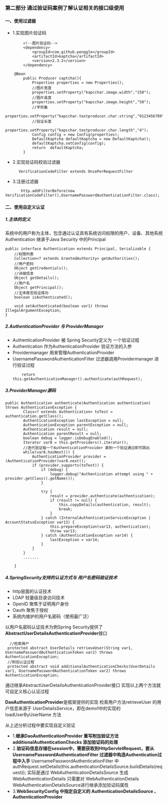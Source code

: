 ### 第二部分  通过验证码案例了解认证相关的接口级使用
#### 一、使用过滤器
- 1.实现图片验证码 
```
        <!--图片验证码-->
        <dependency>
            <groupId>com.github.penggle</groupId>
            <artifactId>kaptcha</artifactId>
            <version>2.3.2</version>
        </dependency>
```
```
    @Bean
        public Producer captcha(){
            Properties properties = new Properties();
            //图片宽度
            properties.setProperty("kapcchar.image.width","150");
            //图片高度
            properties.setProperty("kapcchar.image.height","50");
            //字符集
            properties.setProperty("kapcchar.textproducer.char.string","0123456789");
            //验证长度
            properties.setProperty("kapcchar.textproducer.char.length","4");
            Config config = new Config(properties);
            DefaultKaptcha defaultKaptcha = new DefaultKaptcha();
            defaultKaptcha.setConfig(config);
            return  defaultKaptcha;
        }
```
- 2.实现验证码校验过滤器
```
      VerificationCodeFilter extends OncePerRequestFilter 
```
- 3.注册过滤器
```
       http.addFilterBefore(new VerificationCodeFilter(),UsernamePasswordAuthenticationFilter.class);
```

#### 二、使用自定义认证
##### 1.主体的定义
系统中的用户称为主体，包含通过认证具有系统访问权限的用户、设备、其他系统
Authentication 继承于Java Security 中的Principal
```
public interface Authentication extends Principal, Serializable {
    //权限列表
    Collection<? extends GrantedAuthority> getAuthorities();
    //用户密码
    Object getCredentials();
    //详细信息
    Object getDetails();
    //用户名
    Object getPrincipal();
    //主体是否验证成功
    boolean isAuthenticated();

    void setAuthenticated(boolean var1) throws IllegalArgumentException;
}
```

##### 2.AuthenticationProvider 与 ProviderManager
- AuthenticationProvider 被 Spring Security定义为 一个验证过程
- Authentication 作为AuthenticationProvider 验证方法的入参
- Providermanager 用来管理AuthenticationProvider 
- UsernamePasswordAuthenticationFilter 过滤器调用Providermanager 进行验证过程
    ```
        return this.getAuthenticationManager().authenticate(authRequest);
    ```

 
##### 3.ProviderManager源码
```
public Authentication authenticate(Authentication authentication) throws AuthenticationException {
        Class<? extends Authentication> toTest = authentication.getClass();
        AuthenticationException lastException = null;
        AuthenticationException parentException = null;
        Authentication result = null;
        Authentication parentResult = null;
        boolean debug = logger.isDebugEnabled();
        Iterator var8 = this.getProviders().iterator();
        //迭代验证每一个AuthenticationProvider 直到一个验证通过即可跳出
        while(var8.hasNext()) {
            AuthenticationProvider provider = (AuthenticationProvider)var8.next();
            if (provider.supports(toTest)) {
                if (debug) {
                    logger.debug("Authentication attempt using " + provider.getClass().getName());
                }

                try {
                    result = provider.authenticate(authentication);
                    if (result != null) {
                        this.copyDetails(authentication, result);
                        break;
                    }
                } catch (InternalAuthenticationServiceException | AccountStatusException var13) {
                    this.prepareException(var13, authentication);
                    throw var13;
                } catch (AuthenticationException var14) {
                    lastException = var14;
                }
            }
        }
        .......

    }
```
##### 4.SpringSecurity支持的认证方式与 用户名密码验证技术
- http层面的认证技术
- LDAP 轻量级目录访问技术
- OpenID 聚焦于证明用户身份
- Oauth 聚焦于授权
- 系统内维护的用户名密码（使用最广泛）

以用户名密码认证技术为例Spring Security提供了 **AbstractUserDetailsAuthenticationProvider**接口
```aidl
  //检索用户
 protected abstract UserDetails retrieveUser(String var1, UsernamePasswordAuthenticationToken var2) throws AuthenticationException;
 //附加认证过程
 protected abstract void additionalAuthenticationChecks(UserDetails var1, UsernamePasswordAuthenticationToken var2) throws AuthenticationException;
```
通过继承AbstractUserDetailsAuthenticationProvider接口 实现以上两个方法就可自定义核心认证过程

**DaoAuthenticationProvider**是框架提供的实现
检索用户方法retrieveUser 的用户信息来源于 UserDetailsService，即在demo1中的实现的loadUserByUserName
方法

从上述分析过程中要实现自定义验证
- 1.**继承DaoAuthenticationProvider 重写附加验证方法 additionalAuthenticationChecks
添加验证码的处理**
- 2.**验证码信息存储在session中，需要获取到HttpServletRequest，要从UsernamePasswordAuthenticationFilter
过滤器中构造Authentication过程中入手**
UsernamePasswordAuthenticationFilter 中 
authRequest.setDetails(this.authenticationDetailsSource.buildDetails(request));
实际是通过 WebAuthenticationDetailsSource 生成  WebAuthenticationDetails 
只需要对 WebAuthenticationDetails  WebAuthenticationDetailsSource进行继承添加验证码属性
- 3.**WebSecurityConfig 中指定自定义的  AuthenticationDetailsSource 、AuthenticationProvider**



